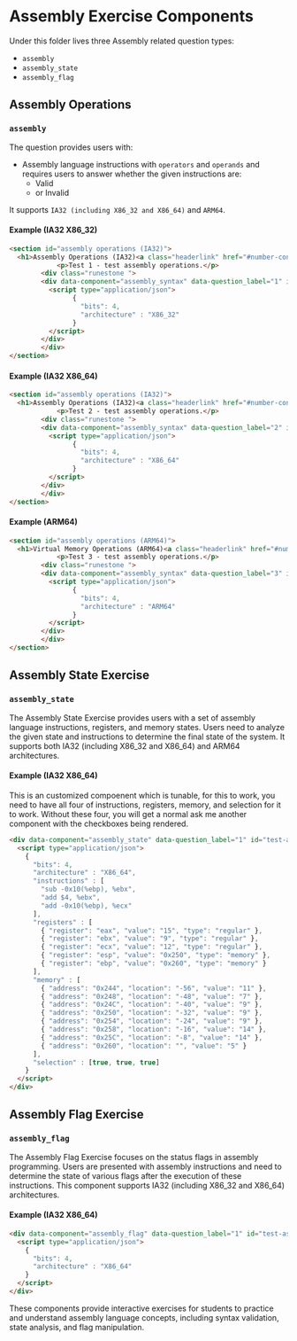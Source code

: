 # Assembly Exercise Components

Under this folder lives three Assembly related question types:
- `assembly`
- `assembly_state`
- `assembly_flag`

## Assembly Operations

### `assembly`

The question provides users with:
- Assembly language instructions with `operators` and `operands` and requires users to answer whether the given instructions are:
  - Valid
  - or Invalid

It supports `IA32 (including X86_32 and X86_64)` and `ARM64`.

#### **Example (IA32 X86_32)**

```html
<section id="assembly operations (IA32)">
  <h1>Assembly Operations (IA32)<a class="headerlink" href="#number-conversion" title="Permalink to this heading">¶</a></h1>
            <p>Test 1 - test assembly operations.</p>
        <div class="runestone ">
        <div data-component="assembly_syntax" data-question_label="1" id="q_test_x86_32"  style="visibility: hidden;">
          <script type="application/json">
                {
                  "bits": 4,
                  "architecture" : "X86_32"
                }
          </script>
        </div>
        </div>
</section>
```

#### **Example (IA32 X86_64)**

```html
<section id="assembly operations (IA32)">
  <h1>Assembly Operations (IA32)<a class="headerlink" href="#number-conversion" title="Permalink to this heading">¶</a></h1>
            <p>Test 2 - test assembly operations.</p>
        <div class="runestone ">
        <div data-component="assembly_syntax" data-question_label="2" id="q_test_x86_64"  style="visibility: hidden;">
          <script type="application/json">
                {
                  "bits": 4,
                  "architecture" : "X86_64"
                }
          </script>
        </div>
        </div>
</section>
```

#### **Example (ARM64)**

```html
<section id="assembly operations (ARM64)">
  <h1>Virtual Memory Operations (ARM64)<a class="headerlink" href="#number-conversion" title="Permalink to this heading">¶</a></h1>
            <p>Test 3 - test assembly operations.</p>
        <div class="runestone ">
        <div data-component="assembly_syntax" data-question_label="3" id="q_test_arm64"  style="visibility: hidden;">
          <script type="application/json">
                {
                  "bits": 4,
                  "architecture" : "ARM64"
                }
          </script>
        </div>
        </div>
</section>
```

## Assembly State Exercise

### `assembly_state`

The Assembly State Exercise provides users with a set of assembly language instructions, registers, and memory states. Users need to analyze the given state and instructions to determine the final state of the system. It supports both IA32 (including X86_32 and X86_64) and ARM64 architectures.

#### **Example (IA32 X86_64)**

This is an customized compoenent which is tunable, for this to work, you need to have all four of instructions, registers, memory, and selection for it to work. Without these four, you will get a normal ask me another component with the checkboxes being rendered.

```html
<div data-component="assembly_state" data-question_label="1" id="test-assembly-state-ia64-div-unique-2" style="visibility: hidden;">
  <script type="application/json">
    {
      "bits": 4,
      "architecture" : "X86_64",
      "instructions" : [
        "sub -0x10(%ebp), %ebx",
        "add $4, %ebx",
        "add -0x10(%ebp), %ecx"
      ],
      "registers" : [
        { "register": "eax", "value": "15", "type": "regular" },
        { "register": "ebx", "value": "9", "type": "regular" },
        { "register": "ecx", "value": "12", "type": "regular" },
        { "register": "esp", "value": "0x250", "type": "memory" },
        { "register": "ebp", "value": "0x260", "type": "memory" }
      ],
      "memory" : [
        { "address": "0x244", "location": "-56", "value": "11" },
        { "address": "0x248", "location": "-48", "value": "7" },
        { "address": "0x24C", "location": "-40", "value": "9" },
        { "address": "0x250", "location": "-32", "value": "9" },
        { "address": "0x254", "location": "-24", "value": "9" },
        { "address": "0x258", "location": "-16", "value": "14" },
        { "address": "0x25C", "location": "-8", "value": "14" },
        { "address": "0x260", "location": "", "value": "5" }
      ],
      "selection" : [true, true, true]
    }
  </script>
</div>
```

## Assembly Flag Exercise

### `assembly_flag`

The Assembly Flag Exercise focuses on the status flags in assembly programming. Users are presented with assembly instructions and need to determine the state of various flags after the execution of these instructions. This component supports IA32 (including X86_32 and X86_64) architectures.

#### **Example (IA32 X86_64)**

```html
<div data-component="assembly_flag" data-question_label="1" id="test-assembly-flag-ia64-div" style="visibility: hidden;">
  <script type="application/json">
    {
      "bits": 4,
      "architecture" : "X86_64"
    }
  </script>
</div>
```

These components provide interactive exercises for students to practice and understand assembly language concepts, including syntax validation, state analysis, and flag manipulation.